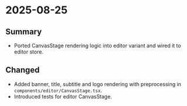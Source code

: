 # 2025-08-25

## Summary
- Ported CanvasStage rendering logic into editor variant and wired it to editor store.

## Changed
- Added banner, title, subtitle and logo rendering with preprocessing in `components/editor/CanvasStage.tsx`.
- Introduced tests for editor CanvasStage.
